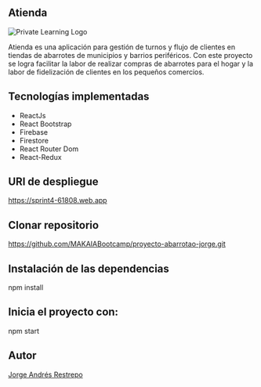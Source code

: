 ## Atienda

![Private Learning Logo](https://user-images.githubusercontent.com/92071796/208239118-cff980e3-b005-4823-aeb1-cc85eb1a2675.png)

Atienda es una aplicación para gestión de turnos y flujo de clientes en tiendas de abarrotes de municipios y barrios periféricos. Con este proyecto se logra facilitar la labor de realizar compras de abarrotes para el hogar y la labor de fidelización de clientes en los pequeños comercios.

## Tecnologías implementadas
- ReactJs
- React Bootstrap
- Firebase
- Firestore
- React Router Dom
- React-Redux

## URl de despliegue
https://sprint4-61808.web.app

## Clonar repositorio
https://github.com/MAKAIABootcamp/proyecto-abarrotao-jorge.git

## Instalación de las dependencias
npm install

## Inicia el proyecto con:
npm start 

## Autor
[Jorge Andrés Restrepo](https://github.com/JorgeARA)
